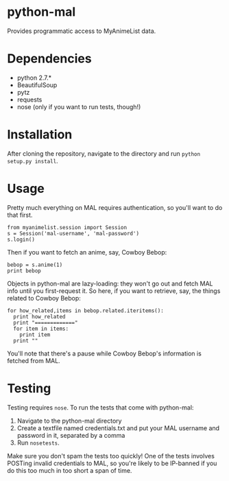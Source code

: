 python-mal
==========

Provides programmatic access to MyAnimeList data.

Dependencies
============

- python 2.7.*
- BeautifulSoup
- pytz
- requests
- nose (only if you want to run tests, though!)

Installation
============

After cloning the repository, navigate to the directory and run `python setup.py install`.

Usage
=====

Pretty much everything on MAL requires authentication, so you'll want to do that first.

    from myanimelist.session import Session
    s = Session('mal-username', 'mal-password')
    s.login()

Then if you want to fetch an anime, say, Cowboy Bebop:
  
    bebop = s.anime(1)
    print bebop

Objects in python-mal are lazy-loading: they won't go out and fetch MAL info until you first-request it. So here, if you want to retrieve, say, the things related to Cowboy Bebop:

    for how_related,items in bebop.related.iteritems():
      print how_related
      print "============="
      for item in items:
        print item
      print ""

You'll note that there's a pause while Cowboy Bebop's information is fetched from MAL.

Testing
=======

Testing requires `nose`. To run the tests that come with python-mal:

  1. Navigate to the python-mal directory
  2. Create a textfile named credentials.txt and put your MAL username and password in it, separated by a comma
  3. Run `nosetests`.

Make sure you don't spam the tests too quickly! One of the tests involves POSTing invalid credentials to MAL, so you're likely to be IP-banned if you do this too much in too short a span of time.